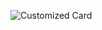 ![Customized Card](https://github-readme-stats.vercel.app/api/pin?username=VanillaEngineDevs&repo=Vanilla-Engine&title_color=fff&icon_color=f9f9f9&text_color=9f9f9f&bg_color=151515)